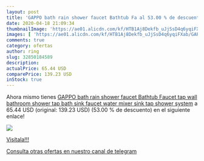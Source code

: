 ```yaml
---
layout: post
title: 'GAPPO bath rain shower faucet Bathtub Fa al 53.00 % de descuento'
date: 2020-04-18 21:09:34
thumbnailImage: 'https://ae01.alicdn.com/kf/HTB1Aj8Dekfb_uJjSsD4q6yqiFXab/GAPPO-bath-rain-shower-faucet-Bathtub-Faucet-tap-wall-bathroom-shower-tap-bath-sink-faucet-water.jpg_350x350._SL200_.jpg'
images: [ 'https://ae01.alicdn.com/kf/HTB1Aj8Dekfb_uJjSsD4q6yqiFXab/GAPPO-bath-rain-shower-faucet-Bathtub-Faucet-tap-wall-bathroom-shower-tap-bath-sink-faucet-water.jpg_350x350._SL200_.jpg' ]
comments: true
category: ofertas
author: ring
slug: 32850184589
description:
actualPrice: 65.44 USD
comparePrice: 139.23 USD
inStock: true
---
```


Ahora mismo tienes [GAPPO bath rain shower faucet Bathtub Faucet  tap wall bathroom shower tap bath sink faucet water mixer sink tap shower system](https://www.amazon.com/dp/32850184589/?tag=redken08-20) a 65.44 USD (original: 139.23 USD) (53.00 %  de descuento) en el siguiente enlace!

[![](https://ae01.alicdn.com/kf/HTB1Aj8Dekfb_uJjSsD4q6yqiFXab/GAPPO-bath-rain-shower-faucet-Bathtub-Faucet-tap-wall-bathroom-shower-tap-bath-sink-faucet-water.jpg_350x350._SL200_.jpg)](https://www.amazon.com/dp/32850184589/?tag=redken08-20)

[Visítala!!!](https://www.amazon.com/dp/32850184589/?tag=redken08-20)

[Consulta otras ofertas en nuestro canal de telegram](https://t.me/s/ofertas25)
